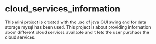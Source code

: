 # cloud_services_information

This mini project is created with the use of java GUI swing  and for data storage mysql has been used. This project is about providing information about 
different cloud services available and it lets the user purchase the cloud services. 
